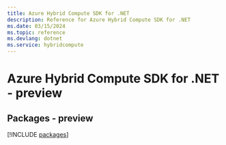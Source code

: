```yaml
---
title: Azure Hybrid Compute SDK for .NET
description: Reference for Azure Hybrid Compute SDK for .NET
ms.date: 03/15/2024
ms.topic: reference
ms.devlang: dotnet
ms.service: hybridcompute
---
```

# Azure Hybrid Compute SDK for .NET - preview
## Packages - preview
[!INCLUDE [packages](hybrid-compute-index.md)]